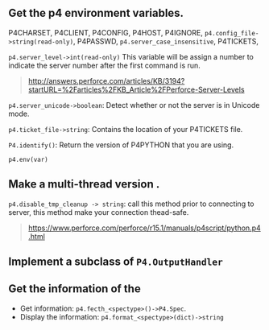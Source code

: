 ## Get the p4 environment variables.
P4CHARSET, P4CLIENT, P4CONFIG, P4HOST, P4IGNORE,
`p4.config_file->string(read-only)`, P4PASSWD, `p4.server_case_insensitive`,
P4TICKETS,

`p4.server_level->int(read-only)`
This variable will be assign a number to indicate the server number after the
first command is run.

>http://answers.perforce.com/articles/KB/3194?startURL=%2Farticles%2FKB_Article%2FPerforce-Server-Levels

`p4.server_unicode->boolean`: Detect whether or not the server is in Unicode mode.

`p4.ticket_file->string`: Contains the location of your P4TICKETS file.

`P4.identify()`: Return the version of P4PYTHON that you are using.

`p4.env(var)`

## Make a multi-thread version .
`p4.disable_tmp_cleanup -> string`: call this method prior to connecting to
server, this method make your connection thead-safe.

> https://www.perforce.com/perforce/r15.1/manuals/p4script/python.p4.html

## Implement a subclass of `P4.OutputHandler`

## Get the information of the <spectype>
* Get information: `p4.fecth_<spectype>()->P4.Spec`.
* Display the information: `p4.format_<spectype>(dict)->string`
